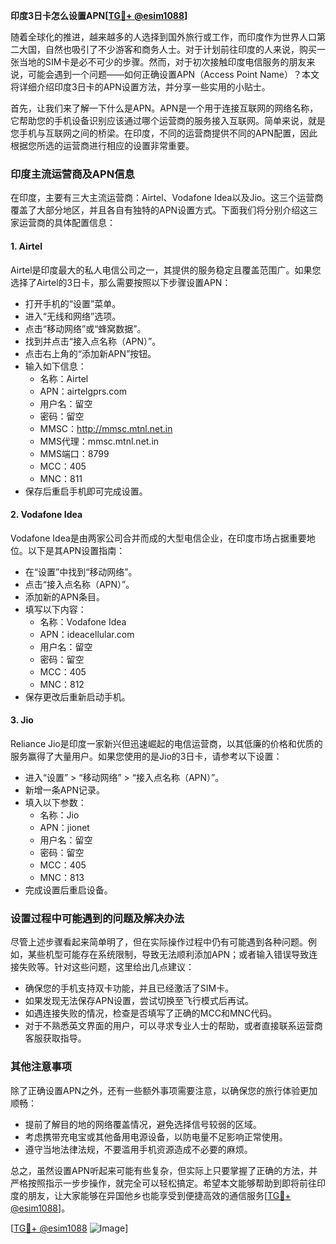 **印度3日卡怎么设置APN[[TG💪+ @esim1088](https://t.me/s/esim1088)]**

随着全球化的推进，越来越多的人选择到国外旅行或工作，而印度作为世界人口第二大国，自然也吸引了不少游客和商务人士。对于计划前往印度的人来说，购买一张当地的SIM卡是必不可少的步骤。然而，对于初次接触印度电信服务的朋友来说，可能会遇到一个问题——如何正确设置APN（Access Point Name）？本文将详细介绍印度3日卡的APN设置方法，并分享一些实用的小贴士。

首先，让我们来了解一下什么是APN。APN是一个用于连接互联网的网络名称，它帮助您的手机设备识别应该通过哪个运营商的服务接入互联网。简单来说，就是您手机与互联网之间的桥梁。在印度，不同的运营商提供不同的APN配置，因此根据您所选的运营商进行相应的设置非常重要。

### 印度主流运营商及APN信息

在印度，主要有三大主流运营商：Airtel、Vodafone Idea以及Jio。这三个运营商覆盖了大部分地区，并且各自有独特的APN设置方式。下面我们将分别介绍这三家运营商的具体配置信息：

#### 1. Airtel
Airtel是印度最大的私人电信公司之一，其提供的服务稳定且覆盖范围广。如果您选择了Airtel的3日卡，那么需要按照以下步骤设置APN：
- 打开手机的“设置”菜单。
- 进入“无线和网络”选项。
- 点击“移动网络”或“蜂窝数据”。
- 找到并点击“接入点名称（APN）”。
- 点击右上角的“添加新APN”按钮。
- 输入如下信息：
  - 名称：Airtel
  - APN：airtelgprs.com
  - 用户名：留空
  - 密码：留空
  - MMSC：http://mmsc.mtnl.net.in
  - MMS代理：mmsc.mtnl.net.in
  - MMS端口：8799
  - MCC：405
  - MNC：811
- 保存后重启手机即可完成设置。

#### 2. Vodafone Idea
Vodafone Idea是由两家公司合并而成的大型电信企业，在印度市场占据重要地位。以下是其APN设置指南：
- 在“设置”中找到“移动网络”。
- 点击“接入点名称（APN）”。
- 添加新的APN条目。
- 填写以下内容：
  - 名称：Vodafone Idea
  - APN：ideacellular.com
  - 用户名：留空
  - 密码：留空
  - MCC：405
  - MNC：812
- 保存更改后重新启动手机。

#### 3. Jio
Reliance Jio是印度一家新兴但迅速崛起的电信运营商，以其低廉的价格和优质的服务赢得了大量用户。如果您使用的是Jio的3日卡，请参考以下设置：
- 进入“设置” > “移动网络” > “接入点名称（APN）”。
- 新增一条APN记录。
- 填入以下参数：
  - 名称：Jio
  - APN：jionet
  - 用户名：留空
  - 密码：留空
  - MCC：405
  - MNC：813
- 完成设置后重启设备。

### 设置过程中可能遇到的问题及解决办法

尽管上述步骤看起来简单明了，但在实际操作过程中仍有可能遇到各种问题。例如，某些机型可能存在系统限制，导致无法顺利添加APN；或者输入错误导致连接失败等。针对这些问题，这里给出几点建议：
- 确保您的手机支持双卡功能，并且已经激活了SIM卡。
- 如果发现无法保存APN设置，尝试切换至飞行模式后再试。
- 如遇连接失败的情况，检查是否填写了正确的MCC和MNC代码。
- 对于不熟悉英文界面的用户，可以寻求专业人士的帮助，或者直接联系运营商客服获取指导。

### 其他注意事项

除了正确设置APN之外，还有一些额外事项需要注意，以确保您的旅行体验更加顺畅：
- 提前了解目的地的网络覆盖情况，避免选择信号较弱的区域。
- 考虑携带充电宝或其他备用电源设备，以防电量不足影响正常使用。
- 遵守当地法律法规，不要滥用手机资源造成不必要的麻烦。

总之，虽然设置APN听起来可能有些复杂，但实际上只要掌握了正确的方法，并严格按照指示一步步操作，就完全可以轻松搞定。希望本文能够帮助到即将前往印度的朋友，让大家能够在异国他乡也能享受到便捷高效的通信服务[[TG💪+ @esim1088](https://t.me/s/esim1088)]。

[[TG💪+ @esim1088](https://t.me/s/esim1088) ![Image](https://i.postimg.cc/4NQfJmqS/Snipaste-2025-05-13-00-14-12.png)]